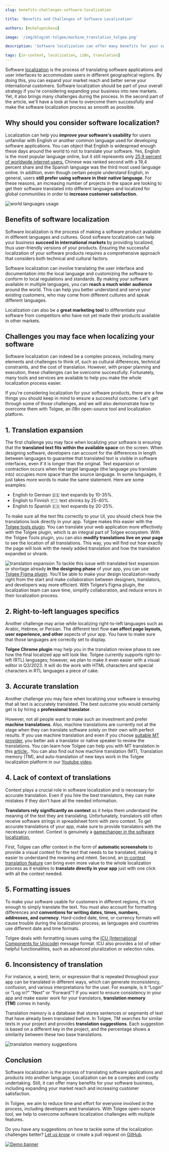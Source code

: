 ```yaml
---
slug: benefits-challenges-software-localization

title: 'Benefits and Challenges of Software Localization'

authors: [mchalupnikova]

image: '/img/blog/mt-tolgee/machine_translation_tolgee.png'

description: 'Software localization can offer many benefits for your software business, including expanding your market reach and increasing customer satisfaction.'

tags: [in-context, localization, i18n, translation]
---
```


Software [localization](/blog/localization-basics-S01E01) is the process of translating software applications and user interfaces to accommodate users in different geographical regions. By doing this, you can expand your market reach and better serve your international customers. Software localization should be part of your overall strategy if you're considering expanding your business into new markets. Yet, it also brings many challenges during the process. In the second part of the article, we'll have a look at how to overcome them successfully and make the software localization process as smooth as possible.

<!--truncate-->

## Why should you consider software localization? 

Localization can help you **improve your software's usability** for users unfamiliar with English or another common language used for developing software applications. You can object that English is widespread enough these days around the world to not to translate your software. Yes, English is the most popular language online, but it still represents only [25,9 percent of worldwide internet users.](https://www.statista.com/statistics/262946/share-of-the-most-common-languages-on-the-internet/) Chinese was ranked second with a 19,4 percent share and the Spanish language was the third most used language online. In addition, even though certain people understand English, in general, users **still prefer using software in their native language**. For these reasons, an increasing number of projects in the space are looking to get their software translated into different languages and localized for global communities in order to **increase customer satisfaction.**

![world languages usage](/img/blog/languages_graph.png)

## Benefits of software localization

Software localization is the process of making a software product available in different languages and cultures. Good software localization can help your business **succeed in international markets** by providing localized, thus user-friendly versions of your products. Ensuring the successful localization of your software products requires a comprehensive approach that considers both technical and cultural factors.

Software localization can involve translating the user interface and documentation into the local language and customizing the software to conform to local regulations and standards. By making your software available in multiple languages, you can **reach a much wider audience** around the world. This can help you better understand and serve your existing customers, who may come from different cultures and speak different languages.

Localization can also be a **great marketing tool** to differentiate your software from competitors who have not yet made their products available in other markets.

## Challenges you may face when localizing your software

Software localization can indeed be a complex process, including many elements and challenges to think of, such as cultural differences, technical constraints, and the cost of translation. However, with proper planning and execution, these challenges can be overcome successfully. Fortunately, many tools and services are available to help you make the whole localization process easier.

If you're considering localization for your software products, there are a few things you should keep in mind to ensure a successful outcome. Let's get through some of those challenges, and we will also demonstrate how to overcome them with Tolgee, an i18n open-source tool and localization platform.

## 1. Translation expansion

The first challenge you may face when localizing your software is ensuring that the **translated text fits within the available space** on the screen. When designing software, developers can account for the differences in length between languages to guarantee that translated text is visible in software interfaces, even if it is longer than the original. Text expansion or contraction occurs when the target language (the language you translate into) occupies more space than the source language. In some languages, it just takes more words to make the same statement. Here are some examples:

- English to German 🇩🇪 text expands by 10-35%.
- English to Finnish 🇫🇮 text shrinks by 25-40%.
- English to Spanish 🇪🇸 text expands by 20-25%.

To make sure all the text fits correctly to your UI, you should check how the translations look directly in your app. Tolgee makes this easier with the [Tolgee tools plugin](https://chrome.google.com/webstore/detail/tolgee-tools/hacnbapajkkfohnonhbmegojnddagfnj). You can translate your web application more effectively with the Tolgee plugin, which is an integral part of Tolgee ecosystem. With the Tolgee Tools plugin, you can also **modify translations live on your page** to see the location of all translations. This way, you will find out how exactly the page will look with the newly added translation and how the translation expanded or shrank.

![translation expansion](/img/blog/translation_lenght.png)
To tackle this issue with translated text expansion or shortage already **in the designing phase** of your app, you can use [Tolgee Figma plugin](/blog/figma-plugin). You’ll be able to make your design localization-ready right from the start and make collaboration between designers, translators, and developers way more efficient. With Tolgee’s Figma plugin, the localization team can save time, simplify collaboration, and reduce errors in their localization process.

## 2. Right-to-left languages specifics

Another challenge may arise while localizing right-to-left languages such as Arabic, Hebrew, or Persian. The different text flow **can affect page layouts, user experience, and other** aspects of your app. You have to make sure that those languages are correctly set to display.

**Tolgee Chrome plugin** may help you in the translation review phase to see how the final localized app will look like. Tolgee currently supports right-to-left (RTL) languages; however, we plan to make it even easier with a visual editor in Q3/2023. It will do the work with HTML characters and special characters in RTL languages a piece of cake.

## 3. Accurate translation

Another challenge you may face when localizing your software is ensuring that all text is accurately translated. The best outcome you would certainly get is by hiring a **professional translator**.

However, not all people want to make such an investment and prefer **machine translations**. Also, machine translations are currently not at the stage when they can translate software solely on their own with perfect results. If you use machine translation and even if you choose [suitable MT provider](/blog/software-localization-machine-translation), you better ask a translator or native speaker to review the translations. You can learn how Tolgee can help you with MT translation in this [article.](/blog/machine-translation-in-tolgee). You can also find out how machine translation (MT), Translation memory (TM), and auto-translation of new keys work in the Tolgee localization platform in our [Youtube video](https://youtu.be/6pQL_-0kJ54).

## 4. Lack of context of translations

Context plays a crucial role in software localization and is necessary for accurate translation. Even if you hire the best translators, they can make mistakes if they don’t have all the needed information.

**Translators rely significantly on context** as it helps them understand the meaning of the text they are translating. Unfortunately, translators still often receive software strings in spreadsheet form with zero context. To get accurate translations of your app, make sure to provide translators with the necessary context. Context is genuinely a [gamechanger in the software localization.](/blog/context-gamechanger-localization)

First, Tolgee can offer context in the form of **automatic screenshots** to provide a visual context for the text that needs to be translated, making it easier to understand the meaning and intent. Second, an [in-context translation feature](/blog/in-context-production) can bring even more value to the whole localization process as it enables to **translate directly in your app** just with one click with all the context needed.

## 5. Formatting issues

To make your software usable for customers in different regions, it’s not enough to simply translate the text. You must also account for formatting differences and **conventions for writing dates, times, numbers, addresses, and currency**. Hard-coded date, time, or currency formats will cause trouble during the localization process, as languages and countries use different date and time formats.

Tolgee deals with formatting issues using the [ICU (International Components for Unicode)](/platform/icu_message_format) message format. ICU also provides a lot of other helpful functionalities, such as advanced pluralization or selection rules.

## 6. Inconsistency of translation

For instance, a word, term, or expression that is repeated throughout your app can be translated in different ways, which can generate inconsistency, confusion, and various interpretations for the user. For example, is it “Login” or “Log in?” “Next” or “Forward”? If you want to ensure consistency in your app and make easier work for your translators, **translation memory (TM)** comes in handy.

Translation memory is a database that stores sentences or segments of text that have already been translated before. In Tolgee, TM searches for similar texts in your project and provides **translation suggestions**. Each suggestion is based on a different key in the project, and the percentage shows a similarity between these two base translations.

![translation memory suggestions](/img/blog/translation_memory_suggestion.png)

## Conclusion

Software localization is the process of translating software applications and products into another language. Localization can be a complex and costly undertaking. Still, it can offer many benefits for your software business, including expanding your market reach and increasing customer satisfaction.

In Tolgee, we aim to reduce time and effort for everyone involved in the process, including developers and translators. With Tolgee open-source tool, we help to overcome software localization challenges with multiple features.

Do you have any suggestions on how to tackle some of the localization challenges better? [Let us know](mailto:info@tolgee.io) or create a pull request on [GitHub](https://github.com/tolgee/tolgee-platform).

[![Demo banner](/img/blog/blog-banners/banner-demo.webp)](https://calendly.com/tolgee/30min)
